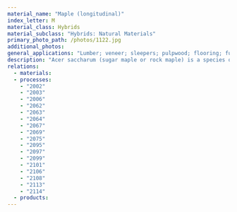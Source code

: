 ```yaml
---
material_name: "Maple (longitudinal)"
index_letter: M
material_class: Hybrids
material_subclass: "Hybrids: Natural Materials"
primary_photo_path: /photos/1122.jpg
additional_photos:
general_applications: "Lumber; veneer; sleepers; pulpwood; flooring; furniture; boxes; pallets & crates; shoe lasts; handles; woodenware; novelties; spools & bobbins."
description: "Acer saccharum (sugar maple or rock maple) is a species of maple native to the hardwood forests of eastern Canada, from Nova Scotia west through Quebec and southern Ontario to southeastern Manitoba around Lake of the Woods, and the northern parts of the Central and eastern United States, from Minnesota eastward to the highlands of the eastern states. Sugar maple is best known for its bright fall foliage and for being the primary source of maple syrup."
relations:
  - materials:
  - processes:
    - "2002"
    - "2003"
    - "2006"
    - "2062"
    - "2063"
    - "2064"
    - "2067"
    - "2069"
    - "2075"
    - "2095"
    - "2097"
    - "2099"
    - "2101"
    - "2106"
    - "2108"
    - "2113"
    - "2114"
  - products:
---
```

